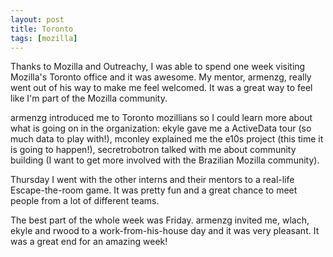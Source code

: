 ```yaml
---
layout: post
title: Toronto
tags: [mozilla]
---
```


Thanks to Mozilla and Outreachy, I was able to spend one week visiting
Mozilla's Toronto office and it was awesome. My mentor, armenzg,
really went out of his way to make me feel welcomed. It was a great
way to feel like I'm part of the Mozilla community.

armenzg introduced me to Toronto mozillians so I could learn more
about what is going on in the organization: ekyle gave me a ActiveData
tour (so much data to play with!), mconley explained me the e10s
project (this time it is going to happen!), secretrobotron talked with
me about community building (I want to get more involved with the
Brazilian Mozilla community).

Thursday I went with the other interns and their mentors to a
real-life Escape-the-room game. It was pretty fun and a great chance
to meet people from a lot of different teams.

The best part of the whole week was Friday. armenzg invited
me, wlach, ekyle and rwood to a work-from-his-house day and it was
very pleasant. It was a great end for an amazing week!
